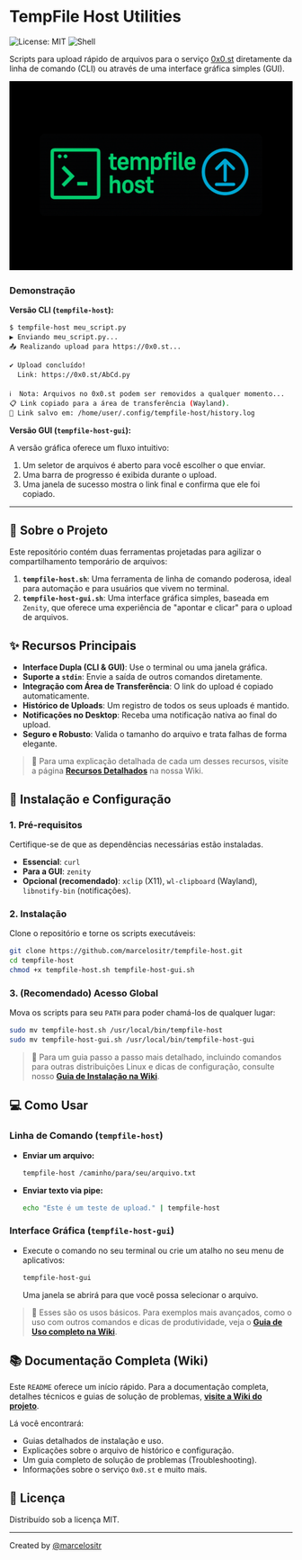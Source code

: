 # TempFile Host Utilities

![License: MIT](https://img.shields.io/badge/License-MIT-yellow.svg)
![Shell](https://img.shields.io/badge/Shell-Bash-blue)

Scripts para upload rápido de arquivos para o serviço [0x0.st](https://0x0.st) diretamente da linha de comando (CLI) ou através de uma interface gráfica simples (GUI).

![Gemini Shell Banner](https://github.com/marcelositr/tempfile-host/blob/main/images/tempfile-host.png?raw=true)

### Demonstração

**Versão CLI (`tempfile-host`):**
```sh
$ tempfile-host meu_script.py
▶ Enviando meu_script.py...
📤 Realizando upload para https://0x0.st...

✔ Upload concluído!
  Link: https://0x0.st/AbCd.py

ℹ️  Nota: Arquivos no 0x0.st podem ser removidos a qualquer momento...
📋 Link copiado para a área de transferência (Wayland).
📜 Link salvo em: /home/user/.config/tempfile-host/history.log
```

**Versão GUI (`tempfile-host-gui`):**

A versão gráfica oferece um fluxo intuitivo:
1.  Um seletor de arquivos é aberto para você escolher o que enviar.
2.  Uma barra de progresso é exibida durante o upload.
3.  Uma janela de sucesso mostra o link final e confirma que ele foi copiado.

---

## 📄 Sobre o Projeto

Este repositório contém duas ferramentas projetadas para agilizar o compartilhamento temporário de arquivos:

1.  **`tempfile-host.sh`**: Uma ferramenta de linha de comando poderosa, ideal para automação e para usuários que vivem no terminal.
2.  **`tempfile-host-gui.sh`**: Uma interface gráfica simples, baseada em `Zenity`, que oferece uma experiência de "apontar e clicar" para o upload de arquivos.

## ✨ Recursos Principais

*   **Interface Dupla (CLI & GUI)**: Use o terminal ou uma janela gráfica.
*   **Suporte a `stdin`**: Envie a saída de outros comandos diretamente.
*   **Integração com Área de Transferência**: O link do upload é copiado automaticamente.
*   **Histórico de Uploads**: Um registro de todos os seus uploads é mantido.
*   **Notificações no Desktop**: Receba uma notificação nativa ao final do upload.
*   **Seguro e Robusto**: Valida o tamanho do arquivo e trata falhas de forma elegante.

> 📖 Para uma explicação detalhada de cada um desses recursos, visite a página **[Recursos Detalhados](https://github.com/marcelositr/tempfile-host/wiki/Recursos-Detalhados)** na nossa Wiki.

## 🚀 Instalação e Configuração

### 1. Pré-requisitos
Certifique-se de que as dependências necessárias estão instaladas.
-   **Essencial**: `curl`
-   **Para a GUI**: `zenity`
-   **Opcional (recomendado)**: `xclip` (X11), `wl-clipboard` (Wayland), `libnotify-bin` (notificações).

### 2. Instalação
Clone o repositório e torne os scripts executáveis:
```bash
git clone https://github.com/marcelositr/tempfile-host.git
cd tempfile-host
chmod +x tempfile-host.sh tempfile-host-gui.sh
```

### 3. (Recomendado) Acesso Global
Mova os scripts para seu `PATH` para poder chamá-los de qualquer lugar:
```bash
sudo mv tempfile-host.sh /usr/local/bin/tempfile-host
sudo mv tempfile-host-gui.sh /usr/local/bin/tempfile-host-gui
```

> 📖 Para um guia passo a passo mais detalhado, incluindo comandos para outras distribuições Linux e dicas de configuração, consulte nosso **[Guia de Instalação na Wiki](https://github.com/marcelositr/tempfile-host/wiki/Instalação)**.

## 💻 Como Usar

### Linha de Comando (`tempfile-host`)

-   **Enviar um arquivo:**
    ```bash
    tempfile-host /caminho/para/seu/arquivo.txt
    ```

-   **Enviar texto via pipe:**
    ```bash
    echo "Este é um teste de upload." | tempfile-host
    ```

### Interface Gráfica (`tempfile-host-gui`)

-   Execute o comando no seu terminal ou crie um atalho no seu menu de aplicativos:
    ```bash
    tempfile-host-gui
    ```
    Uma janela se abrirá para que você possa selecionar o arquivo.

> 📖 Esses são os usos básicos. Para exemplos mais avançados, como o uso com outros comandos e dicas de produtividade, veja o **[Guia de Uso completo na Wiki](https://github.com/marcelositr/tempfile-host/wiki/Guia-de-Uso)**.

## 📚 Documentação Completa (Wiki)

Este `README` oferece um início rápido. Para a documentação completa, detalhes técnicos e guias de solução de problemas, **[visite a Wiki do projeto](https://github.com/marcelositr/tempfile-host/wiki)**.

Lá você encontrará:
-   Guias detalhados de instalação e uso.
-   Explicações sobre o arquivo de histórico e configuração.
-   Um guia completo de solução de problemas (Troubleshooting).
-   Informações sobre o serviço `0x0.st` e muito mais.

## 📜 Licença

Distribuído sob a licença MIT.

---
Created by [@marcelositr](https://github.com/marcelositr)
